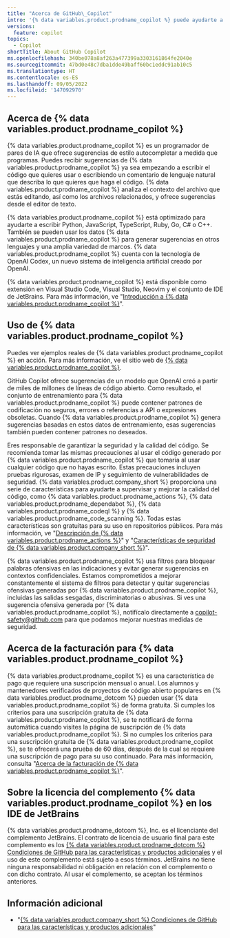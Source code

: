 ```yaml
---
title: "Acerca de GitHub\_Copilot"
intro: '{% data variables.product.prodname_copilot %} puede ayudarte a codificar ofreciendo sugerencias de estilo autocompletar. Puedes aprender qué se debe tener en cuenta al usar {% data variables.product.prodname_copilot %} y cómo funcionan los datos {% data variables.product.prodname_copilot %}.'
versions:
  feature: copilot
topics:
  - Copilot
shortTitle: About GitHub Copilot
ms.openlocfilehash: 340be078a8af263a477399a3303161864fe2040e
ms.sourcegitcommit: 47bd0e48c7dba1dde49baff60bc1eddc91ab10c5
ms.translationtype: HT
ms.contentlocale: es-ES
ms.lasthandoff: 09/05/2022
ms.locfileid: '147092970'
---
```

## Acerca de {% data variables.product.prodname_copilot %}

{% data variables.product.prodname_copilot %} es un programador de pares de IA que ofrece sugerencias de estilo autocompletar a medida que programas. Puedes recibir sugerencias de {% data variables.product.prodname_copilot %} ya sea empezando a escribir el código que quieres usar o escribiendo un comentario de lenguaje natural que describa lo que quieres que haga el código. {% data variables.product.prodname_copilot %} analiza el contexto del archivo que estás editando, así como los archivos relacionados, y ofrece sugerencias desde el editor de texto.

{% data variables.product.prodname_copilot %} está optimizado para ayudarte a escribir Python, JavaScript, TypeScript, Ruby, Go, C# o C++. También se pueden usar los datos {% data variables.product.prodname_copilot %} para generar sugerencias en otros lenguajes y una amplia variedad de marcos. {% data variables.product.prodname_copilot %} cuenta con la tecnología de OpenAI Codex, un nuevo sistema de inteligencia artificial creado por OpenAI. 

{% data variables.product.prodname_copilot %} está disponible como extensión en Visual Studio Code, Visual Studio, Neovim y el conjunto de IDE de JetBrains. Para más información, ve "[Introducción a {% data variables.product.prodname_copilot %}](/copilot/getting-started-with-github-copilot)".

## Uso de {% data variables.product.prodname_copilot %}

Puedes ver ejemplos reales de {% data variables.product.prodname_copilot %} en acción. Para más información, ve el sitio web de [{% data variables.product.prodname_copilot %}](https://copilot.github.com/). 

GitHub Copilot ofrece sugerencias de un modelo que OpenAI creó a partir de miles de millones de líneas de código abierto. Como resultado, el conjunto de entrenamiento para {% data variables.product.prodname_copilot %} puede contener patrones de codificación no seguros, errores o referencias a API o expresiones obsoletas. Cuando {% data variables.product.prodname_copilot %} genera sugerencias basadas en estos datos de entrenamiento, esas sugerencias también pueden contener patrones no deseados. 

Eres responsable de garantizar la seguridad y la calidad del código. Se recomienda tomar las mismas precauciones al usar el código generado por {% data variables.product.prodname_copilot %} que tomaría al usar cualquier código que no hayas escrito. Estas precauciones incluyen pruebas rigurosas, examen de IP y seguimiento de vulnerabilidades de seguridad. {% data variables.product.company_short %} proporciona una serie de características para ayudarte a supervisar y mejorar la calidad del código, como {% data variables.product.prodname_actions %}, {% data variables.product.prodname_dependabot %}, {% data variables.product.prodname_codeql %} y {% data variables.product.prodname_code_scanning %}. Todas estas características son gratuitas para su uso en repositorios públicos. Para más información, ve "[Descripción de {% data variables.product.prodname_actions %}](/actions/learn-github-actions/understanding-github-actions)" y "[Características de seguridad de {% data variables.product.company_short %}](/code-security/getting-started/github-security-features)".

{% data variables.product.prodname_copilot %} usa filtros para bloquear palabras ofensivas en las indicaciones y evitar generar sugerencias en contextos confidenciales. Estamos comprometidos a mejorar constantemente el sistema de filtros para detectar y quitar sugerencias ofensivas generadas por {% data variables.product.prodname_copilot %}, incluidas las salidas sesgadas, discriminatorias o abusivas. Si ves una sugerencia ofensiva generada por {% data variables.product.prodname_copilot %}, notifícalo directamente a copilot-safety@github.com para que podamos mejorar nuestras medidas de seguridad. 

## Acerca de la facturación para {% data variables.product.prodname_copilot %}

{% data variables.product.prodname_copilot %} es una característica de pago que requiere una suscripción mensual o anual. Los alumnos y mantenedores verificados de proyectos de código abierto populares en {% data variables.product.prodname_dotcom %} pueden usar {% data variables.product.prodname_copilot %} de forma gratuita. Si cumples los criterios para una suscripción gratuita de {% data variables.product.prodname_copilot %}, se te notificará de forma automática cuando visites la página de suscripción de {% data variables.product.prodname_copilot %}. Si no cumples los criterios para una suscripción gratuita de {% data variables.product.prodname_copilot %}, se te ofrecerá una prueba de 60 días, después de la cual se requiere una suscripción de pago para su uso continuado. Para más información, consulta "[Acerca de la facturación de {% data variables.product.prodname_copilot %}](/billing/managing-billing-for-github-copilot/about-billing-for-github-copilot)".

## Sobre la licencia del complemento {% data variables.product.prodname_copilot %} en los IDE de JetBrains

{% data variables.product.prodname_dotcom %}, Inc. es el licenciante del complemento JetBrains. El contrato de licencia de usuario final para este complemento es los [{% data variables.product.prodname_dotcom %} Condiciones de GitHub para las características y productos adicionales](/free-pro-team@latest/site-policy/github-terms/github-terms-for-additional-products-and-features#github-copilot) y el uso de este complemento está sujeto a esos términos. JetBrains no tiene ninguna responsabilidad ni obligación en relación con el complemento o con dicho contrato. Al usar el complemento, se aceptan los términos anteriores.

## Información adicional

- "[{% data variables.product.company_short %} Condiciones de GitHub para las características y productos adicionales](/free-pro-team@latest/site-policy/github-terms/github-terms-for-additional-products-and-features#github-copilot)"
